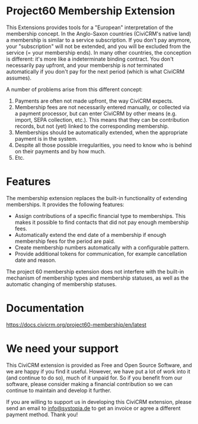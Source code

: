 Project60 Membership Extension
===

This Extensions provides tools for a "European" interpretation of the membership concept. In the Anglo-Saxon countries (CiviCRM's native land) a membership is similar to a service subscription. If you don't pay anymore, your "subscription" will not be extended, and you will be excluded from the service (= your membership ends). In many other countries, the conception is different: it's more like a indeterminate binding contract. You don't necessarily pay upfront, and your membership is *not* terminated automatically if you don't pay for the next period (which is what CiviCRM assumes).

A number of problems arise from this different concept:

1. Payments are often not made upfront, the way CiviCRM expects.
2. Membership fees are not necessarily entered manually, or collected via a payment processor, but can enter CiviCRM by other means (e.g. import, SEPA collection, etc.). This means that they can be contribution records, but not (yet) linked to the corresponding membership.
3. Memberships should be automatically extended, when the appropriate payment is in the system.
4. Despite all those possible irregularities, you need to know who is behind on their payments and by how much.
5. Etc.


Features
===

The membership extension replaces the built-in functionality of extending memberships. It provides the following features:

- Assign contributions of a specific financial type to memberships. This makes it possible to find contacts that did not pay enough membership fees.
- Automatically extend the end date of a membership if enough membership fees for the period are paid.
- Create membership numbers automatically with a configurable pattern.
- Provide additional tokens for communication, for example cancellation date and reason.

The project 60 membership extension does not interfere with the built-in mechanism of membership types and membership statuses, as well as the  automatic changing of membership statuses.


Documentation
===
https://docs.civicrm.org/project60-membership/en/latest

We need your support
===

This CiviCRM extension is provided as Free and Open Source Software, and we are happy if you find it useful. However, we have put a lot of work into it (and continue to do so), much of it unpaid for. So if you benefit from our software, please consider making a financial contribution so we can continue to maintain and develop it further.

If you are willing to support us in developing this CiviCRM extension, please send an email to info@systopia.de to get an invoice or agree a different payment method. Thank you!
